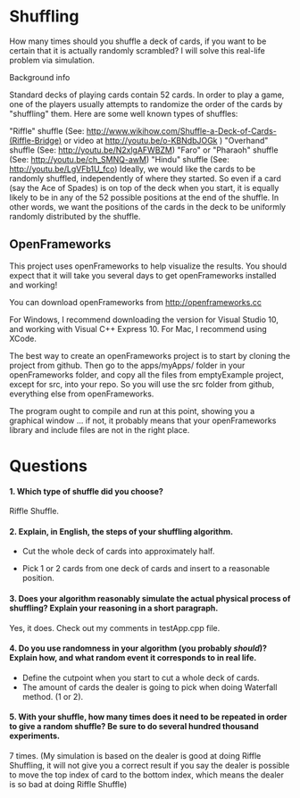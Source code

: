 Shuffling
=========
How many times should you shuffle a deck of cards, if you want to be certain that it is actually randomly scrambled? 
I will solve this real-life problem via simulation.


Background info

Standard decks of playing cards contain 52 cards. In order to play a game, one of the players usually attempts to randomize the order of the cards by "shuffling" them. Here are some well known types of shuffles:

"Riffle" shuffle (See: http://www.wikihow.com/Shuffle-a-Deck-of-Cards-(Riffle-Bridge) or video at http://youtu.be/o-KBNdbJOGk )
"Overhand" shuffle (See: http://youtu.be/N2xlgAFWBZM)
"Faro" or "Pharaoh" shuffle (See: http://youtu.be/ch_SMNQ-awM)
"Hindu" shuffle (See: http://youtu.be/LgVFb1U_fco)
Ideally, we would like the cards to be randomly shuffled, independently of where they started. So even if a card (say the Ace of Spades) is on top of the deck when you start, it is equally likely to be in any of the 52 possible positions at the end of the shuffle. In other words, we want the positions of the cards in the deck to be uniformly randomly distributed by the shuffle.

OpenFrameworks
--------------

This project uses openFrameworks to help visualize the results. You should expect that it will take you several days to get openFrameworks installed and working!

You can download openFrameworks from http://openframeworks.cc

For Windows, I recommend downloading the version for Visual Studio 10, and working with Visual C++ Express 10. For Mac, I recommend using XCode.

The best way to create an openFrameworks project is to start by cloning the project from github. Then go to the apps/myApps/ folder in your openFrameworks folder, and copy all the files from emptyExample project, except for src, into your repo. So you will use the src folder from github, everything else from openFrameworks.

The program ought to compile and run at this point, showing you a graphical window ... if not, it probably means that your openFrameworks library and include files are not in the right place.


Questions
=========

#### 1. Which type of shuffle did you choose? 

Riffle Shuffle.

#### 2. Explain, in English, the steps of your shuffling algorithm.

- Cut the whole deck of cards into approximately half.

- Pick 1 or 2 cards from one deck of cards and insert to a reasonable position.


#### 3. Does your algorithm reasonably simulate the actual physical process of shuffling? Explain your reasoning in a short paragraph.

Yes, it does. Check out my comments in testApp.cpp file.

#### 4. Do you use randomness in your algorithm (you probably *should*)? Explain how, and what random event it corresponds to in real life.

- Define the cutpoint when you start to cut a whole deck of cards.
- The amount of cards the dealer is going to pick when doing Waterfall method. (1 or 2).

#### 5. With your shuffle, how many times does it need to be repeated in order to give a random shuffle? Be sure to do several hundred thousand experiments.

7 times. (My simulation is based on the dealer is good at doing Riffle Shuffling, it will not give you a correct result
if you say the dealer is possible to move the top index of card to the bottom index, which means the dealer is so bad at
doing Riffle Shuffle)


